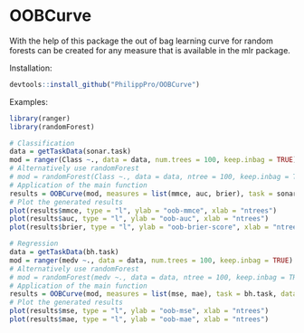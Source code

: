 # OOBCurve

With the help of this package the out of bag learning curve for random forests 
can be created for any measure that is available in the mlr package.

Installation: 

```R
devtools::install_github("PhilippPro/OOBCurve")
```

Examples: 

```R
library(ranger)
library(randomForest)

# Classification
data = getTaskData(sonar.task)
mod = ranger(Class ~., data = data, num.trees = 100, keep.inbag = TRUE)
# Alternatively use randomForest
# mod = randomForest(Class ~., data = data, ntree = 100, keep.inbag = TRUE)
# Application of the main function
results = OOBCurve(mod, measures = list(mmce, auc, brier), task = sonar.task, data = data)
# Plot the generated results
plot(results$mmce, type = "l", ylab = "oob-mmce", xlab = "ntrees")
plot(results$auc, type = "l", ylab = "oob-auc", xlab = "ntrees")
plot(results$brier, type = "l", ylab = "oob-brier-score", xlab = "ntrees")

# Regression
data = getTaskData(bh.task)
mod = ranger(medv ~., data = data, num.trees = 100, keep.inbag = TRUE)
# Alternatively use randomForest
# mod = randomForest(medv ~., data = data, ntree = 100, keep.inbag = TRUE)
# Application of the main function
results = OOBCurve(mod, measures = list(mse, mae), task = bh.task, data = data)
# Plot the generated results
plot(results$mse, type = "l", ylab = "oob-mse", xlab = "ntrees")
plot(results$mae, type = "l", ylab = "oob-mae", xlab = "ntrees")
```

